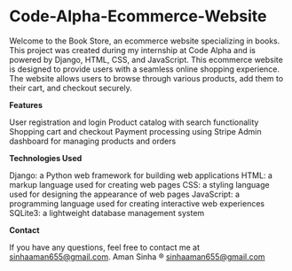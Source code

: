 # Code-Alpha-Ecommerce-Website

Welcome to the Book Store, an ecommerce website specializing in books. This project was created during my internship at Code Alpha and is powered by Django, HTML, CSS, and JavaScript.
This ecommerce website is designed to provide users with a seamless online shopping experience. The website allows users to browse through various products, add them to their cart, and checkout securely.


**Features**

User registration and login
Product catalog with search functionality
Shopping cart and checkout
Payment processing using Stripe
Admin dashboard for managing products and orders

**Technologies Used**

Django: a Python web framework for building web applications
HTML: a markup language used for creating web pages
CSS: a styling language used for designing the appearance of web pages
JavaScript: a programming language used for creating interactive web experiences
SQLite3: a lightweight database management system

**Contact**

If you have any questions, feel free to contact me at sinhaaman655@gmail.com.
Aman Sinha ® sinhaaman655@gmail.com
